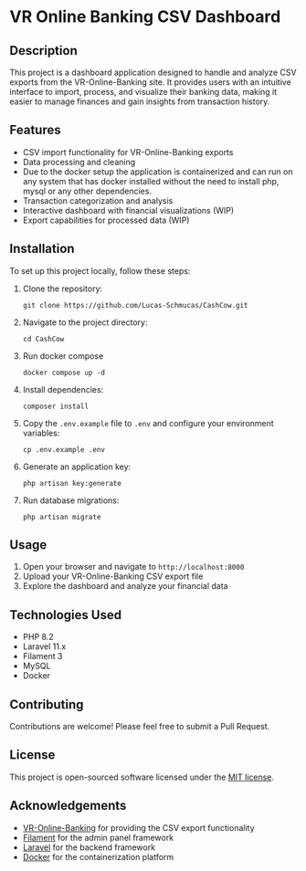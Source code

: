 # VR Online Banking CSV Dashboard

## Description

This project is a dashboard application designed to handle and analyze CSV exports from the VR-Online-Banking site. It provides users with an intuitive interface to import, process, and visualize their banking data, making it easier to manage finances and gain insights from transaction history.

## Features

- CSV import functionality for VR-Online-Banking exports
- Data processing and cleaning
- Due to the docker setup the application is containerized and can run on any system that has docker installed without the need to install php, mysql or any other dependencies.
- Transaction categorization and analysis
- Interactive dashboard with financial visualizations (WIP)
- Export capabilities for processed data (WIP)

## Installation

To set up this project locally, follow these steps:

1. Clone the repository:
   ```
   git clone https://github.com/Lucas-Schmucas/CashCow.git 
   ```
2. Navigate to the project directory:
   ```
   cd CashCow
   ```

3. Run docker compose
   ```
   docker compose up -d
   ```
4. Install dependencies:
   ```
   composer install
   ```
5. Copy the `.env.example` file to `.env` and configure your environment variables:
   ```
   cp .env.example .env
   ```
6. Generate an application key:
   ```
   php artisan key:generate
   ```
7. Run database migrations:
   ```
   php artisan migrate
   ```

## Usage

1. Open your browser and navigate to `http://localhost:8000`
2. Upload your VR-Online-Banking CSV export file
3. Explore the dashboard and analyze your financial data

## Technologies Used

- PHP 8.2
- Laravel 11.x
- Filament 3
- MySQL
- Docker
## Contributing

Contributions are welcome! Please feel free to submit a Pull Request.

## License

This project is open-sourced software licensed under the [MIT license](https://opensource.org/licenses/MIT).

## Acknowledgements

- [VR-Online-Banking](https://www.vr.de/) for providing the CSV export functionality
- [Filament](https://filamentphp.com/) for the admin panel framework
- [Laravel](https://laravel.com/) for the backend framework
- [Docker](https://www.docker.com/) for the containerization platform 
